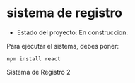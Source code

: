 <h1> sistema de registro</h1> 

- Estado del proyecto: En construccion.

Para ejecutar el sistema, debes poner: 

```npm install react```

Sistema de Registro 2 
